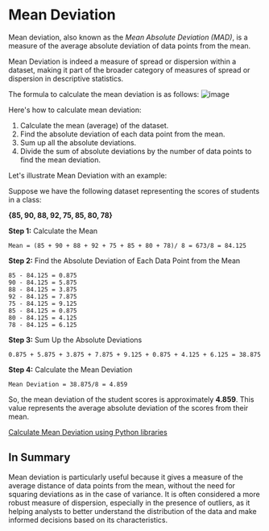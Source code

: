 # Mean Deviation

Mean deviation, also known as the *Mean Absolute Deviation (MAD)*, is a measure of the average absolute deviation of data points from the mean.

Mean Deviation is indeed a measure of spread or dispersion within a dataset, making it part of the broader category of measures of spread or dispersion in descriptive statistics.

The formula to calculate the mean deviation is as follows:
![image](https://github.com/sateeshfrnd/Statistics/assets/8160366/4688f7a6-d620-4547-8856-a6251bf97ae8)


Here's how to calculate mean deviation:
1. Calculate the mean (average) of the dataset.
2. Find the absolute deviation of each data point from the mean.
3. Sum up all the absolute deviations.
4. Divide the sum of absolute deviations by the number of data points to find the mean deviation.

Let's illustrate Mean Deviation with an example:

Suppose we have the following dataset representing the scores of students in a class:

**{85, 90, 88, 92, 75, 85, 80, 78}**

**Step 1:** Calculate the Mean
```
Mean = (85 + 90 + 88 + 92 + 75 + 85 + 80 + 78)/ 8 = 673/8 = 84.125
```

**Step 2:** Find the Absolute Deviation of Each Data Point from the Mean
```
85 - 84.125 = 0.875
90 - 84.125 = 5.875
88 - 84.125 = 3.875
92 - 84.125 = 7.875
75 - 84.125 = 9.125
85 - 84.125 = 0.875
80 - 84.125 = 4.125
78 - 84.125 = 6.125
```

**Step 3:** Sum Up the Absolute Deviations
```
0.875 + 5.875 + 3.875 + 7.875 + 9.125 + 0.875 + 4.125 + 6.125 = 38.875
```

**Step 4:** Calculate the Mean Deviation
```
Mean Deviation = 38.875/8 = 4.859
```

So, the mean deviation of the student scores is approximately **4.859**. This value represents the average absolute deviation of the scores from their mean.

[Calculate Mean Deviation using Python libraries](https://github.com/sateeshfrnd/Statistics/blob/master/notebooks/Mean%20Deviation.ipynb)

## In Summary
Mean deviation is particularly useful because it gives a measure of the average distance of data points from the mean, without the need for squaring deviations as in the case of variance. It is often considered a more robust measure of dispersion, especially in the presence of outliers, as it helping analysts to better understand the distribution of the data and make informed decisions based on its characteristics.



